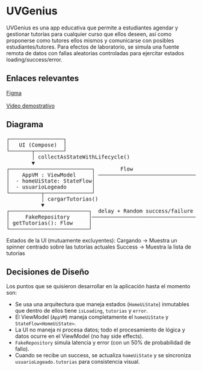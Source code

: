 <h1>UVGenius</h1>

UVGenius es una app educativa que permite a estudiantes agendar y gestionar tutorías para cualquier curso que ellos deseen, así como proponerse como tutores ellos mismos
y comunicarse con posibles estudiantes/tutores. Para efectos de laboratorio, se simula una fuente remota de datos con fallas aleatorias controladas para ejercitar estados loading/success/error.

<h2>Enlaces relevantes</h2>
<a href="https://www.figma.com/design/NhCsUTsa9COGuMjcFLqwdu/Fase-2?node-id=1-2&p=f&t=IlGvFH6OmjQVfQEj-0">
  Figma
</a>
</br> </br>
<a href="https://youtu.be/TcM86jbUxTw">
  Video demostrativo
</a>

<h2>Diagrama</h2>

<pre>
┌─────────────────┐
│   UI (Compose)  │
└───────┬─────────┘
        │ collectAsStateWithLifecycle()
        ▼
┌──────────────────────────┐        Flow
│    AppVM : ViewModel     │ ────────────────────────────────┐
│  - homeUiState: StateFlow│                                 │
│  - usuarioLogeado        │                                 │
└──────────┬───────────────┘                                 │
           │ cargarTutorias()                                │
           ▼                                                 │
┌─────────────────────────┐  delay + Random success/failure  │
│     FakeRepository      │──────────────────────────────────┘
│ getTutorias(): Flow     │
└─────────────────────────┘
</pre>

Estados de la UI (mutuamente excluyentes):
Cargando -> Muestra un spinner centrado sobre las tutorías actuales
Success -> Muestra la lista de tutorías


<h2>Decisiones de Diseño</h2>
Los puntos que se quisieron desarrollar en la aplicación hasta el momento son:
<ul>
  <li>Se usa una arquitectura que maneja estados (<code>HomeUiState</code>) inmutables que dentro de ellos tiene <code>isLoading</code>, <code>tutorias</code> y <code>error</code>.</li>
  <li>El ViewModel (<code>AppVM</code>) maneja completamente el <code>homeUiState</code> y <code>StateFlow&lt;HomeUiState&gt;</code>.</li>
  <li>La UI no maneja ni procesa datos; todo el procesamiento de lógica y datos ocurre en el ViewModel (no hay side effects).</li>
  <li><code>FakeRepository</code> simula latencia y error (con un 50% de probabilidad de fallo).</li>
  <li>Cuando se recibe un success, se actualiza <code>homeUiState</code> y se sincroniza <code>usuarioLogeado.tutorias</code> para consistencia visual.</li>
</ul>
